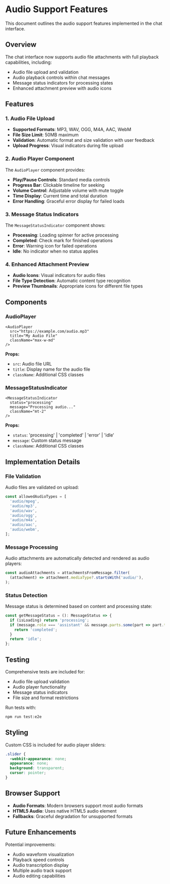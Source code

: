 # Audio Support Features

This document outlines the audio support features implemented in the chat interface.

## Overview

The chat interface now supports audio file attachments with full playback capabilities, including:

- Audio file upload and validation
- Audio playback controls within chat messages
- Message status indicators for processing states
- Enhanced attachment preview with audio icons

## Features

### 1. Audio File Upload

- **Supported Formats**: MP3, WAV, OGG, M4A, AAC, WebM
- **File Size Limit**: 50MB maximum
- **Validation**: Automatic format and size validation with user feedback
- **Upload Progress**: Visual indicators during file upload

### 2. Audio Player Component

The `AudioPlayer` component provides:

- **Play/Pause Controls**: Standard media controls
- **Progress Bar**: Clickable timeline for seeking
- **Volume Control**: Adjustable volume with mute toggle
- **Time Display**: Current time and total duration
- **Error Handling**: Graceful error display for failed loads

### 3. Message Status Indicators

The `MessageStatusIndicator` component shows:

- **Processing**: Loading spinner for active processing
- **Completed**: Check mark for finished operations
- **Error**: Warning icon for failed operations
- **Idle**: No indicator when no status applies

### 4. Enhanced Attachment Preview

- **Audio Icons**: Visual indicators for audio files
- **File Type Detection**: Automatic content type recognition
- **Preview Thumbnails**: Appropriate icons for different file types

## Components

### AudioPlayer

```tsx
<AudioPlayer
  src="https://example.com/audio.mp3"
  title="My Audio File"
  className="max-w-md"
/>
```

**Props:**
- `src`: Audio file URL
- `title`: Display name for the audio file
- `className`: Additional CSS classes

### MessageStatusIndicator

```tsx
<MessageStatusIndicator
  status="processing"
  message="Processing audio..."
  className="mt-2"
/>
```

**Props:**
- `status`: 'processing' | 'completed' | 'error' | 'idle'
- `message`: Custom status message
- `className`: Additional CSS classes

## Implementation Details

### File Validation

Audio files are validated on upload:

```typescript
const allowedAudioTypes = [
  'audio/mpeg',
  'audio/mp3', 
  'audio/wav',
  'audio/ogg',
  'audio/m4a',
  'audio/aac',
  'audio/webm',
];
```

### Message Processing

Audio attachments are automatically detected and rendered as audio players:

```typescript
const audioAttachments = attachmentsFromMessage.filter(
  (attachment) => attachment.mediaType?.startsWith('audio/'),
);
```

### Status Detection

Message status is determined based on content and processing state:

```typescript
const getMessageStatus = (): MessageStatus => {
  if (isLoading) return 'processing';
  if (message.role === 'assistant' && message.parts.some(part => part.type === 'reasoning')) {
    return 'completed';
  }
  return 'idle';
};
```

## Testing

Comprehensive tests are included for:

- Audio file upload validation
- Audio player functionality
- Message status indicators
- File size and format restrictions

Run tests with:

```bash
npm run test:e2e
```

## Styling

Custom CSS is included for audio player sliders:

```css
.slider {
  -webkit-appearance: none;
  appearance: none;
  background: transparent;
  cursor: pointer;
}
```

## Browser Support

- **Audio Formats**: Modern browsers support most audio formats
- **HTML5 Audio**: Uses native HTML5 audio element
- **Fallbacks**: Graceful degradation for unsupported formats

## Future Enhancements

Potential improvements:

- Audio waveform visualization
- Playback speed controls
- Audio transcription display
- Multiple audio track support
- Audio editing capabilities

